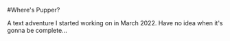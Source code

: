 #Where's Pupper?

A text adventure I started working on in March 2022. Have no idea when it's gonna be complete...